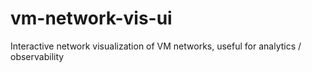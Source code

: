 # vm-network-vis-ui
Interactive network visualization of VM networks, useful for analytics / observability
